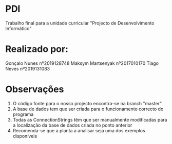 # PDI
Trabalho final para a unidade curricular "Projecto de Desenvolvimento Informático"

# Realizado por:
Gonçalo Nunes nº2019128748
Maksym Martsenyak nº2017010170
Tiago Neves nº2019131083

# Observações
1. O código fonte para o nosso projecto encontra-se na branch "master"
2. A base de dados tem que ser criada para o funcionamento correcto do programa
3. Todas as ConnectionStrings têm que ser manualmente modificadas para a localização da base de dados criada no ponto anterior
4. Recomenda-se que a planta a analisar seja uma dos exemplos disponíveis

